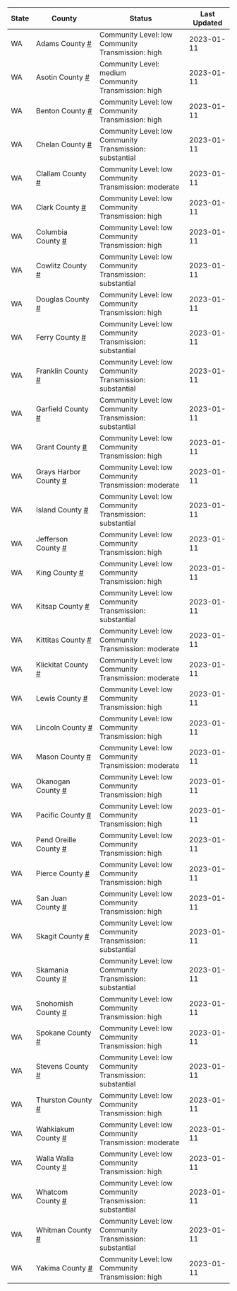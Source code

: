 State | County | Status | Last Updated
--- | --- | --- | --- 
WA | Adams County <a href="#adams_county">#</a> | <a name="adams_county"></a>Community Level: low<br/>Community Transmission: high | 2023-01-11
WA | Asotin County <a href="#asotin_county">#</a> | <a name="asotin_county"></a>Community Level: medium<br/>Community Transmission: high | 2023-01-11
WA | Benton County <a href="#benton_county">#</a> | <a name="benton_county"></a>Community Level: low<br/>Community Transmission: high | 2023-01-11
WA | Chelan County <a href="#chelan_county">#</a> | <a name="chelan_county"></a>Community Level: low<br/>Community Transmission: substantial | 2023-01-11
WA | Clallam County <a href="#clallam_county">#</a> | <a name="clallam_county"></a>Community Level: low<br/>Community Transmission: moderate | 2023-01-11
WA | Clark County <a href="#clark_county">#</a> | <a name="clark_county"></a>Community Level: low<br/>Community Transmission: high | 2023-01-11
WA | Columbia County <a href="#columbia_county">#</a> | <a name="columbia_county"></a>Community Level: low<br/>Community Transmission: high | 2023-01-11
WA | Cowlitz County <a href="#cowlitz_county">#</a> | <a name="cowlitz_county"></a>Community Level: low<br/>Community Transmission: substantial | 2023-01-11
WA | Douglas County <a href="#douglas_county">#</a> | <a name="douglas_county"></a>Community Level: low<br/>Community Transmission: high | 2023-01-11
WA | Ferry County <a href="#ferry_county">#</a> | <a name="ferry_county"></a>Community Level: low<br/>Community Transmission: substantial | 2023-01-11
WA | Franklin County <a href="#franklin_county">#</a> | <a name="franklin_county"></a>Community Level: low<br/>Community Transmission: substantial | 2023-01-11
WA | Garfield County <a href="#garfield_county">#</a> | <a name="garfield_county"></a>Community Level: low<br/>Community Transmission: substantial | 2023-01-11
WA | Grant County <a href="#grant_county">#</a> | <a name="grant_county"></a>Community Level: low<br/>Community Transmission: high | 2023-01-11
WA | Grays Harbor County <a href="#grays_harbor_county">#</a> | <a name="grays_harbor_county"></a>Community Level: low<br/>Community Transmission: moderate | 2023-01-11
WA | Island County <a href="#island_county">#</a> | <a name="island_county"></a>Community Level: low<br/>Community Transmission: substantial | 2023-01-11
WA | Jefferson County <a href="#jefferson_county">#</a> | <a name="jefferson_county"></a>Community Level: low<br/>Community Transmission: high | 2023-01-11
WA | King County <a href="#king_county">#</a> | <a name="king_county"></a>Community Level: low<br/>Community Transmission: high | 2023-01-11
WA | Kitsap County <a href="#kitsap_county">#</a> | <a name="kitsap_county"></a>Community Level: low<br/>Community Transmission: substantial | 2023-01-11
WA | Kittitas County <a href="#kittitas_county">#</a> | <a name="kittitas_county"></a>Community Level: low<br/>Community Transmission: moderate | 2023-01-11
WA | Klickitat County <a href="#klickitat_county">#</a> | <a name="klickitat_county"></a>Community Level: low<br/>Community Transmission: moderate | 2023-01-11
WA | Lewis County <a href="#lewis_county">#</a> | <a name="lewis_county"></a>Community Level: low<br/>Community Transmission: high | 2023-01-11
WA | Lincoln County <a href="#lincoln_county">#</a> | <a name="lincoln_county"></a>Community Level: low<br/>Community Transmission: high | 2023-01-11
WA | Mason County <a href="#mason_county">#</a> | <a name="mason_county"></a>Community Level: low<br/>Community Transmission: moderate | 2023-01-11
WA | Okanogan County <a href="#okanogan_county">#</a> | <a name="okanogan_county"></a>Community Level: low<br/>Community Transmission: high | 2023-01-11
WA | Pacific County <a href="#pacific_county">#</a> | <a name="pacific_county"></a>Community Level: low<br/>Community Transmission: high | 2023-01-11
WA | Pend Oreille County <a href="#pend_oreille_county">#</a> | <a name="pend_oreille_county"></a>Community Level: low<br/>Community Transmission: high | 2023-01-11
WA | Pierce County <a href="#pierce_county">#</a> | <a name="pierce_county"></a>Community Level: low<br/>Community Transmission: high | 2023-01-11
WA | San Juan County <a href="#san_juan_county">#</a> | <a name="san_juan_county"></a>Community Level: low<br/>Community Transmission: high | 2023-01-11
WA | Skagit County <a href="#skagit_county">#</a> | <a name="skagit_county"></a>Community Level: low<br/>Community Transmission: substantial | 2023-01-11
WA | Skamania County <a href="#skamania_county">#</a> | <a name="skamania_county"></a>Community Level: low<br/>Community Transmission: substantial | 2023-01-11
WA | Snohomish County <a href="#snohomish_county">#</a> | <a name="snohomish_county"></a>Community Level: low<br/>Community Transmission: high | 2023-01-11
WA | Spokane County <a href="#spokane_county">#</a> | <a name="spokane_county"></a>Community Level: low<br/>Community Transmission: high | 2023-01-11
WA | Stevens County <a href="#stevens_county">#</a> | <a name="stevens_county"></a>Community Level: low<br/>Community Transmission: substantial | 2023-01-11
WA | Thurston County <a href="#thurston_county">#</a> | <a name="thurston_county"></a>Community Level: low<br/>Community Transmission: high | 2023-01-11
WA | Wahkiakum County <a href="#wahkiakum_county">#</a> | <a name="wahkiakum_county"></a>Community Level: low<br/>Community Transmission: moderate | 2023-01-11
WA | Walla Walla County <a href="#walla_walla_county">#</a> | <a name="walla_walla_county"></a>Community Level: low<br/>Community Transmission: high | 2023-01-11
WA | Whatcom County <a href="#whatcom_county">#</a> | <a name="whatcom_county"></a>Community Level: low<br/>Community Transmission: substantial | 2023-01-11
WA | Whitman County <a href="#whitman_county">#</a> | <a name="whitman_county"></a>Community Level: low<br/>Community Transmission: substantial | 2023-01-11
WA | Yakima County <a href="#yakima_county">#</a> | <a name="yakima_county"></a>Community Level: low<br/>Community Transmission: high | 2023-01-11

